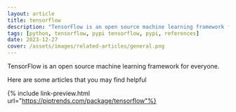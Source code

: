 ```yaml
---
layout: article
title: tensorflow
description: "TensorFlow is an open source machine learning framework for everyone."
tags: [python, tensorflow, pypi tensorflow, pypi, references]
date: 2023-12-27
cover: /assets/images/related-articles/general.png
---
```


TensorFlow is an open source machine learning framework for everyone.

Here are some articles that you may find helpful

{% include link-preview.html url="https://piptrends.com/package/tensorflow"%}
